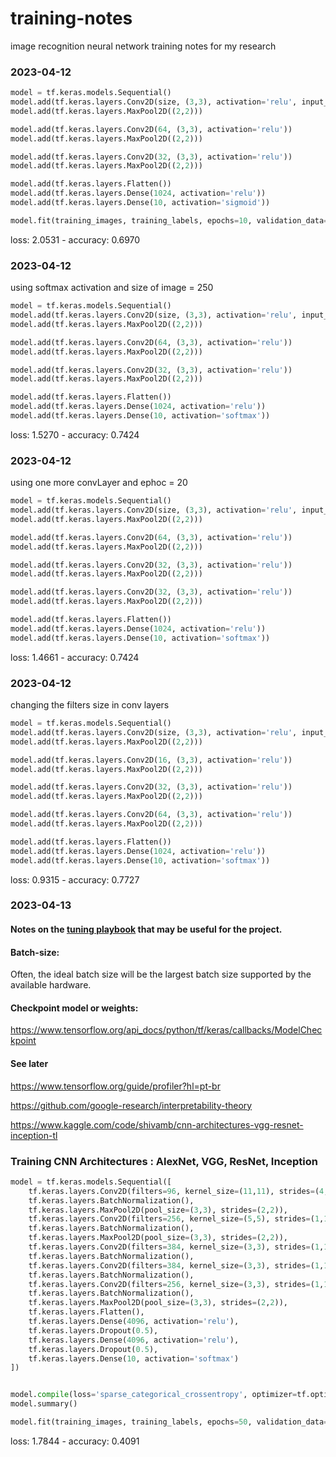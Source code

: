 # training-notes
 image recognition neural network training notes for my research

### 2023-04-12
```python
model = tf.keras.models.Sequential()
model.add(tf.keras.layers.Conv2D(size, (3,3), activation='relu', input_shape=(size,size,1)))
model.add(tf.keras.layers.MaxPool2D((2,2)))

model.add(tf.keras.layers.Conv2D(64, (3,3), activation='relu'))
model.add(tf.keras.layers.MaxPool2D((2,2)))

model.add(tf.keras.layers.Conv2D(32, (3,3), activation='relu'))
model.add(tf.keras.layers.MaxPool2D((2,2)))

model.add(tf.keras.layers.Flatten())
model.add(tf.keras.layers.Dense(1024, activation='relu'))
model.add(tf.keras.layers.Dense(10, activation='sigmoid'))

model.fit(training_images, training_labels, epochs=10, validation_data=(testing_images, testing_labels))
```
loss: 2.0531 - accuracy: 0.6970

### 2023-04-12
using softmax activation and size of image = 250
```python
model = tf.keras.models.Sequential()
model.add(tf.keras.layers.Conv2D(size, (3,3), activation='relu', input_shape=(size,size,1)))
model.add(tf.keras.layers.MaxPool2D((2,2)))

model.add(tf.keras.layers.Conv2D(64, (3,3), activation='relu'))
model.add(tf.keras.layers.MaxPool2D((2,2)))

model.add(tf.keras.layers.Conv2D(32, (3,3), activation='relu'))
model.add(tf.keras.layers.MaxPool2D((2,2)))

model.add(tf.keras.layers.Flatten())
model.add(tf.keras.layers.Dense(1024, activation='relu'))
model.add(tf.keras.layers.Dense(10, activation='softmax'))
```
loss: 1.5270 - accuracy: 0.7424

### 2023-04-12
using one more convLayer and ephoc = 20
```python
model = tf.keras.models.Sequential()
model.add(tf.keras.layers.Conv2D(size, (3,3), activation='relu', input_shape=(size,size,1)))
model.add(tf.keras.layers.MaxPool2D((2,2)))

model.add(tf.keras.layers.Conv2D(64, (3,3), activation='relu'))
model.add(tf.keras.layers.MaxPool2D((2,2)))

model.add(tf.keras.layers.Conv2D(32, (3,3), activation='relu'))
model.add(tf.keras.layers.MaxPool2D((2,2)))

model.add(tf.keras.layers.Conv2D(32, (3,3), activation='relu'))
model.add(tf.keras.layers.MaxPool2D((2,2)))

model.add(tf.keras.layers.Flatten())
model.add(tf.keras.layers.Dense(1024, activation='relu'))
model.add(tf.keras.layers.Dense(10, activation='softmax'))
```
loss: 1.4661 - accuracy: 0.7424

### 2023-04-12
changing the filters size in conv layers

```python
model = tf.keras.models.Sequential()
model.add(tf.keras.layers.Conv2D(size, (3,3), activation='relu', input_shape=(size,size,1)))
model.add(tf.keras.layers.MaxPool2D((2,2)))

model.add(tf.keras.layers.Conv2D(16, (3,3), activation='relu'))
model.add(tf.keras.layers.MaxPool2D((2,2)))

model.add(tf.keras.layers.Conv2D(32, (3,3), activation='relu'))
model.add(tf.keras.layers.MaxPool2D((2,2)))

model.add(tf.keras.layers.Conv2D(64, (3,3), activation='relu'))
model.add(tf.keras.layers.MaxPool2D((2,2)))

model.add(tf.keras.layers.Flatten())
model.add(tf.keras.layers.Dense(1024, activation='relu'))
model.add(tf.keras.layers.Dense(10, activation='softmax'))
```
loss: 0.9315 - accuracy: 0.7727

### 2023-04-13
#### Notes on the [tuning playbook](https://github.com/google-research/tuning_playbook) that may be useful for the project.

#### Batch-size:
Often, the ideal batch size will be the largest batch size supported by the available hardware.

#### Checkpoint model or weights:
https://www.tensorflow.org/api_docs/python/tf/keras/callbacks/ModelCheckpoint

#### See later 
https://www.tensorflow.org/guide/profiler?hl=pt-br

https://github.com/google-research/interpretability-theory

https://www.kaggle.com/code/shivamb/cnn-architectures-vgg-resnet-inception-tl

### Training CNN Architectures : AlexNet, VGG, ResNet, Inception

```python
model = tf.keras.models.Sequential([
    tf.keras.layers.Conv2D(filters=96, kernel_size=(11,11), strides=(4,4), activation='relu', input_shape=(size,size,1)),
    tf.keras.layers.BatchNormalization(),
    tf.keras.layers.MaxPool2D(pool_size=(3,3), strides=(2,2)),
    tf.keras.layers.Conv2D(filters=256, kernel_size=(5,5), strides=(1,1), activation='relu', padding="same"),
    tf.keras.layers.BatchNormalization(),
    tf.keras.layers.MaxPool2D(pool_size=(3,3), strides=(2,2)),
    tf.keras.layers.Conv2D(filters=384, kernel_size=(3,3), strides=(1,1), activation='relu', padding="same"),
    tf.keras.layers.BatchNormalization(),
    tf.keras.layers.Conv2D(filters=384, kernel_size=(3,3), strides=(1,1), activation='relu', padding="same"),
    tf.keras.layers.BatchNormalization(),
    tf.keras.layers.Conv2D(filters=256, kernel_size=(3,3), strides=(1,1), activation='relu', padding="same"),
    tf.keras.layers.BatchNormalization(),
    tf.keras.layers.MaxPool2D(pool_size=(3,3), strides=(2,2)),
    tf.keras.layers.Flatten(),
    tf.keras.layers.Dense(4096, activation='relu'),
    tf.keras.layers.Dropout(0.5),
    tf.keras.layers.Dense(4096, activation='relu'),
    tf.keras.layers.Dropout(0.5),
    tf.keras.layers.Dense(10, activation='softmax')
])


model.compile(loss='sparse_categorical_crossentropy', optimizer=tf.optimizers.SGD(learning_rate=0.001), metrics=['accuracy'])
model.summary()

model.fit(training_images, training_labels, epochs=50, validation_data=(testing_images, testing_labels), validation_freq=1)
```
loss: 1.7844 - accuracy: 0.4091
